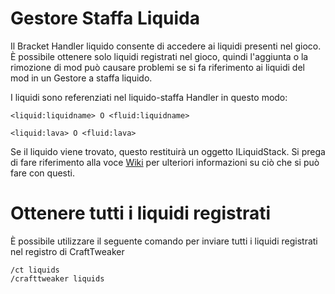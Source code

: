 # Gestore Staffa Liquida

Il Bracket Handler liquido consente di accedere ai liquidi presenti nel gioco. È possibile ottenere solo liquidi registrati nel gioco, quindi l'aggiunta o la rimozione di mod può causare problemi se si fa riferimento ai liquidi del mod in un Gestore a staffa liquido.

I liquidi sono referenziati nel liquido-staffa Handler in questo modo:

```zenscript
<liquid:liquidname> O <fluid:liquidname>

<liquid:lava> O <fluid:lava>
```

Se il liquido viene trovato, questo restituirà un oggetto ILiquidStack. Si prega di fare riferimento alla voce [Wiki](/Vanilla/Liquids/ILiquidStack/) per ulteriori informazioni su ciò che si può fare con questi.

# Ottenere tutti i liquidi registrati

È possibile utilizzare il seguente comando per inviare tutti i liquidi registrati nel registro di CraftTweaker

    /ct liquids
    /crafttweaker liquids